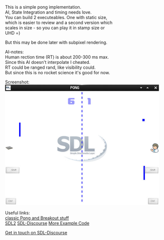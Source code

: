 This is a simple pong implementation.  
AI, State Integration and timing needs love.  
You can build 2 executeables. One with static size,  
which is easier to review and a second version which  
scales in size - so you can play it in stamp size or  
UHD =)

But this may be done later with subpixel rendering.  

AI-notes:  
Human rection time (RT) is about 200-300 ms max.  
Since this AI doesn't interpolate I cheated.  
RT could be ranged rand, like visibility could.  
But since this is no rocket science it's good for now.  

Screenshot:  
![Screenshot](./screenshot.jpg)

Useful links:  
[classic Pong and Breakout stuff](https://github.com/Acry/SDL2-pong_issue-01)  
[SDL2](https://www.libsdl.org/)   [SDL-Discourse](https://discourse.libsdl.org)   [More Example Code](https://gist.github.com/Acry/baa861b8e370c6eddbb18519c487d9d8)

[Get in touch on SDL-Discourse](https://discourse.libsdl.org/u/Acry/summary)
